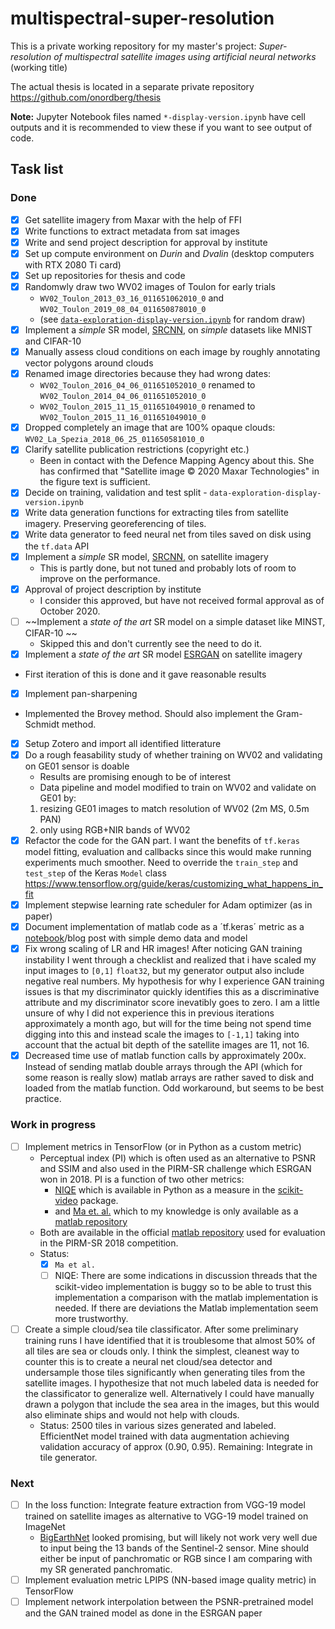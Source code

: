 # multispectral-super-resolution
This is a private working repository for my master's project: *Super-resolution of multispectral satellite images using artificial neural networks* (working title)

The actual thesis is located in a separate private repository https://github.com/onordberg/thesis

**Note:** Jupyter Notebook files named `*-display-version.ipynb` have cell outputs and it is recommended to view these if you want to see output of code.

## Task list

### Done
- [x] Get satellite imagery from Maxar with the help of FFI
- [x] Write functions to extract metadata from sat images
- [x] Write and send project description for approval by institute
- [x] Set up compute environment on *Durin* and *Dvalin* (desktop computers with RTX 2080 Ti card)
- [x] Set up repositories for thesis and code
- [x] Randomwly draw two WV02 images of Toulon for early trials
  - `WV02_Toulon_2013_03_16_011651062010_0` and `WV02_Toulon_2019_08_04_011650878010_0`
  - (see [`data-exploration-display-version.ipynb`](https://github.com/onordberg/multispectral-super-resolution/blob/master/data-exploration-display-version.ipynb) for random draw)
- [X] Implement a *simple* SR model, [SRCNN](https://arxiv.org/pdf/1501.00092v3.pdf), on *simple* datasets like MNIST and CIFAR-10
- [X] Manually assess cloud conditions on each image by roughly annotating vector polygons around clouds
- [X] Renamed image directories because they had wrong dates:
  - `WV02_Toulon_2016_04_06_011651052010_0` renamed to `WV02_Toulon_2014_04_06_011651052010_0`
  - `WV02_Toulon_2015_11_15_011651049010_0` renamed to `WV02_Toulon_2015_11_16_011651049010_0`
- [X] Dropped completely an image that are 100% opaque clouds: `WV02_La_Spezia_2018_06_25_011650581010_0`
- [X] Clarify satellite publication restrictions (copyright etc.)
  - Been in contact with the Defence Mapping Agency about this. She has confirmed that "Satellite image © 2020 Maxar Technologies" in the figure text is sufficient.
- [X] Decide on training, validation and test split - `data-exploration-display-version.ipynb`
- [X] Write data generation functions for extracting tiles from satellite imagery. Preserving georeferencing of tiles.
- [X] Write data generator to feed neural net from tiles saved on disk using the `tf.data` API
- [X] Implement a *simple* SR model, [SRCNN](https://arxiv.org/pdf/1501.00092v3.pdf), on satellite imagery
  - This is partly done, but not tuned and probably lots of room to improve on the performance.
- [X] Approval of project description by institute
  - I consider this approved, but have not received formal approval as of October 2020.
- [ ] ~~Implement a *state of the art* SR model on a simple dataset like MINST, CIFAR-10 ~~
  - Skipped this and don't currently see the need to do it.
- [X] Implement a *state of the art* SR model [ESRGAN](https://arxiv.org/pdf/1809.00219v2.pdf) on satellite imagery
 - First iteration of this is done and it gave reasonable results
- [X] Implement pan-sharpening
 - Implemented the Brovey method. Should also implement the Gram-Schmidt method.
- [X] Setup Zotero and import all identified litterature
- [X] Do a rough feasability study of whether training on WV02 and validating on GE01 sensor is doable
  - Results are promising enough to be of interest
  - Data pipeline and model modified to train on WV02 and validate on GE01 by:
   1. resizing GE01 images to match resolution of WV02 (2m MS, 0.5m PAN)
   2. only using RGB+NIR bands of WV02
- [X] Refactor the code for the GAN part. I want the benefits of `tf.keras` model fitting, evaluation and callbacks since this would make running experiments much smoother. Need to override the `train_step` and `test_step` of the Keras `Model` class https://www.tensorflow.org/guide/keras/customizing_what_happens_in_fit
- [X] Implement stepwise learning rate scheduler for Adam optimizer (as in paper)
- [X] Document implementation of matlab code as a ´tf.keras´ metric as a [notebook](https://github.com/onordberg/deep-learning/blob/main/matlab-function-as-metric-in-tf.keras-model.ipynb)/blog post with simple demo data and model
- [X] Fix wrong scaling of LR and HR images! After noticing GAN training instability I went through a checklist and realized that i have scaled my input images to `[0,1]` `float32`, but my generator output also include negative real numbers. My hypothesis for why I experience GAN training issues is that my discriminator quickly identifies this as a discriminative attribute and my discriminator score inevatibly goes to zero. I am a little unsure of why I did not experience this in previous iterations approximately a month ago, but will for the time being not spend time digging into this and instead scale the images to `[-1,1]` taking into account that the actual bit depth of the satellite images are 11, not 16.
- [X] Decreased time use of matlab function calls by approximately 200x. Instead of sending matlab double arrays through the API (which for some reason is really slow) matlab arrays are rather saved to disk and loaded from the matlab function. Odd workaround, but seems to be best practice.

### Work in progress
- [ ] Implement metrics in TensorFlow (or in Python as a custom metric)
  - Perceptual index (PI) which is often used as an alternative to PSNR and SSIM and also used in the PIRM-SR challenge which ESRGAN won in 2018. PI is a function of two other metrics:
    - [NIQE](https://ieeexplore.ieee.org/stampPDF/getPDF.jsp?tp=&arnumber=6353522&ref=aHR0cHM6Ly9pZWVleHBsb3JlLmllZWUub3JnL2Fic3RyYWN0L2RvY3VtZW50LzYzNTM1MjI=&tag=1) which is available in Python as a measure in the [scikit-video](http://www.scikit-video.org/stable/modules/generated/skvideo.measure.niqe.html) package.
    - and [Ma et. al.](https://www.sciencedirect.com/science/article/pii/S107731421630203X) which to my knowledge is only available as a [matlab repository](https://github.com/chaoma99/sr-metric)
  - Both are available in the official [matlab repository](https://github.com/roimehrez/PIRM2018) used for evaluation in the PIRM-SR 2018 competition.
  - Status:
    - [X] `Ma et al.`
    - [ ] NIQE: There are some indications in discussion threads that the scikit-video implementation is buggy so to be able to trust this implementation a comparison with the matlab implementation is needed. If there are deviations the Matlab implementation seem more trustworthy.
- [ ] Create a simple cloud/sea tile classificator. After some preliminary training runs I have identified that it is troublesome that almost 50% of all tiles are sea or clouds only. I think the simplest, cleanest way to counter this is to create a neural net cloud/sea detector and undersample those tiles significantly when generating tiles from the satellite images. I hypothesize that not much labeled data is needed for the classificator to generalize well. Alternatively I could have manually drawn a polygon that include the sea area in the images, but this would also eliminate ships and would not help with clouds.
  - Status: 2500 tiles in various sizes generated and labeled. EfficientNet model trained with data augmentation achieving validation accuracy of approx (0.90, 0.95). Remaining: Integrate in tile generator.


### Next
- [ ] In the loss function: Integrate feature extraction from VGG-19 model trained on satellite images as alternative to VGG-19 model trained on ImageNet 
  - [BigEarthNet](https://gitlab.tubit.tu-berlin.de/rsim/bigearthnet-19-models) looked promising, but will likely not work very well due to input being the 13 bands of the Sentinel-2 sensor. Mine should either be input of panchromatic or RGB since I am comparing with my SR generated panchromatic.
- [ ] Implement evaluation metric LPIPS (NN-based image quality metric) in TensorFlow
- [ ] Implement network interpolation between the PSNR-pretrained model and the GAN trained model as done in the ESRGAN paper
